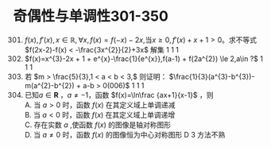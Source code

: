# 奇偶性与单调性301-350
301. $f(x),f'(x),x\in \mathbb{R},\forall x,f(x)=f(-x)-2x,$当$x\ge 0,f'(x) + x + 1 > 0$。求不等式 $f(2x-2)-f(x) < -\frac{3x^{2}}{2}+3x$ 解集	1	1	1
302. $f(x)=x^{3}-2x + 1 + e^{x}-\frac{1}{e^{x}},f(a-1) + f(2a^{2}) \le 2,a\in ?$	1	1	1
303. 若 $m > \frac{5}{3},1 < a < b < 3,$ 则证明： $\frac{1}{3}(a^{3}-b^{3})-m(a^{2}-b^{2}) + a-b > 0(006)$	1	1	1
304. 已知$a\in\mathbf{R}$ ，$a\neq-1$，函数 $f(x)=\ln\frac {ax+1}{x-1}$ ，则 <br> A. 当 $a > 0$ 时，函数 $f(x)$ 在其定义域上单调递减 <br> B. 当 $a < 0$ 时，函数 $f(x)$ 在其定义域上单调递增 <br> C. 存在实数 $a$ ,使函数 $f(x)$ 的图像是轴对称图形 <br> D. 当 $a\neq0$ 时，函数 $f(x)$ 的图像恒为中心对称图形	D	3	方法不熟